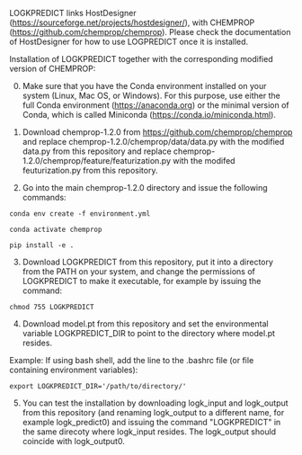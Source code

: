 
LOGKPREDICT links HostDesigner (https://sourceforge.net/projects/hostdesigner/),
with CHEMPROP (https://github.com/chemprop/chemprop). Please check the documentation
of HostDesigner for how to use LOGPREDICT once it is installed.

Installation of LOGKPREDICT together with the corresponding modified version 
of CHEMPROP:

0) Make sure that you have the Conda environment installed on your system (Linux, Mac OS, 
or Windows). For this purpose, use either the full Conda environment (https://anaconda.org)
or the minimal version of Conda, which is called Miniconda (https://conda.io/miniconda.html).


1) Download chemprop-1.2.0 from https://github.com/chemprop/chemprop and replace 
chemprop-1.2.0/chemprop/data/data.py with the modified data.py from this repository
and replace chemprop-1.2.0/chemprop/feature/featurization.py with the modifed feuturization.py
from this repository.


2) Go into the main chemprop-1.2.0 directory and issue the following commands:

`conda env create -f environment.yml`

`conda activate chemprop`

`pip install -e .`


3) Download LOGKPREDICT from this repository, put it into a directory from the PATH 
on your system, and change the permissions of LOGKPREDICT to make it executable, for
example by issuing the command:

`chmod 755 LOGKPREDICT`


4) Download model.pt from this repository and set the environmental variable LOGKPREDICT_DIR
to point to the directory where model.pt resides. 

Example: 
If using bash shell, add the line to the .bashrc file (or file containing environment variables):

`export LOGKPREDICT_DIR='/path/to/directory/'`


5) You can test the installation by downloading logk_input and logk_output from this repository 
(and renaming logk_output to a different name, for example logk_predict0) and issuing 
the command "LOGKPREDICT" in the same direcoty where logk_input resides. The logk_output
should coincide with logk_output0. 
